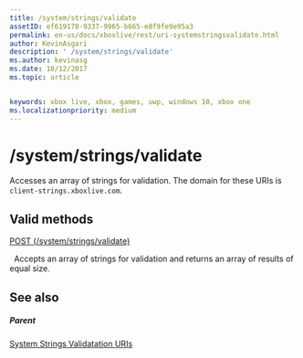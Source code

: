 ```yaml
---
title: /system/strings/validate
assetID: ef619178-9337-9965-b665-e8f9fe9e95a3
permalink: en-us/docs/xboxlive/rest/uri-systemstringsvalidate.html
author: KevinAsgari
description: ' /system/strings/validate'
ms.author: kevinasg
ms.date: 10/12/2017
ms.topic: article


keywords: xbox live, xbox, games, uwp, windows 10, xbox one
ms.localizationpriority: medium
---
```



# /system/strings/validate
Accesses an array of strings for validation. 
The domain for these URIs is `client-strings.xboxlive.com`.
  
<a id="ID4EV"></a>

 
## Valid methods

[POST (/system/strings/validate)](uri-systemstringsvalidatepost.md)

&nbsp;&nbsp;Accepts an array of strings for validation and returns an array of results of equal size.
 
<a id="ID4E6"></a>

 
## See also
 
<a id="ID4EBB"></a>

 
##### Parent 

[System Strings Validatation URIs](atoc-reference-systemstringsvalidate.md)

   